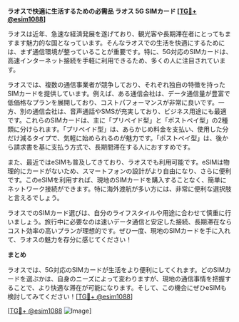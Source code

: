 **ラオスで快適に生活するための必需品 ラオス 5G SIMカード [[TG💪+ @esim1088](https://t.me/s/esim1088)]**

ラオスは近年、急速な経済発展を遂げており、観光客や長期滞在者にとってもますます魅力的な国となっています。そんなラオスでの生活を快適にするためには、まず通信環境が整っていることが重要です。特に、5G対応のSIMカードは、高速インターネット接続を手軽に利用できるため、多くの人に注目されています。

ラオスでは、複数の通信事業者が競争しており、それぞれ独自の特徴を持ったSIMカードを提供しています。例えば、ある通信会社は、データ通信量が豊富で低価格なプランを展開しており、コストパフォーマンスが非常に良いです。一方、別の通信会社は、音声通話やSMSが充実しており、ビジネス用途にも最適です。これらのSIMカードは、主に「プリペイド型」と「ポストペイ型」の2種類に分けられます。「プリペイド型」は、あらかじめ料金を支払い、使用した分だけ減るタイプで、気軽に始められるのが魅力です。「ポストペイ型」は、後から請求書を基に支払う方式で、長期間滞在する人におすすめです。

また、最近ではeSIMも普及してきており、ラオスでも利用可能です。eSIMは物理的にカードがないため、スマートフォンの設計がより自由になり、さらに便利です。このeSIMを利用すれば、現地のSIMカードを購入することなく、簡単にネットワーク接続ができます。特に海外渡航が多い方には、非常に便利な選択肢と言えるでしょう。

ラオスでのSIMカード選びは、自分のライフスタイルや用途に合わせて慎重に行いましょう。旅行中に必要なのは速いデータ通信と安定した接続、長期滞在ならコスト効率の高いプランが理想的です。ぜひ一度、現地のSIMカードを手に入れて、ラオスの魅力を存分に感じてください！

**まとめ**

ラオスでは、5G対応のSIMカードが生活をより便利にしてくれます。どのSIMカードを選ぶかは、自身のニーズによって変わりますが、現地の通信事情を把握することで、より快適な滞在が可能になります。そして、この機会にぜひeSIMも検討してみてください！[[TG💪+ @esim1088](https://t.me/s/esim1088)]

[[TG💪+ @esim1088](https://t.me/s/esim1088) ![Image](https://i.postimg.cc/Y0z9fWf4/image.png)]